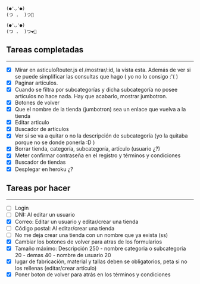 ```
(●'◡'●)      
(つ .  )つ🌯 

(●'◡'●)
(つ .  )つ❤🥔
``` 

## Tareas completadas
---
- [x] Mirar en asticuloRouter.js el /mostrar/:id, la vista esta. Además de ver si se puede simplificar las consultas que hago ( yo no lo consigo :'( )
- [x] Paginar artículos.
- [x] Cuando se filtra por subcategorías y dicha subcategoría no posee artículos no hace nada. Hay que acabarlo, mostrar jumbotron.
- [x] Botones de volver
- [x] Que el nombre de la tienda (jumbotron) sea un enlace que vuelva a la tienda
- [x] Editar articulo
- [x] Buscador de artículos
- [x] Ver si se va a quitar o no la descripción de subcategoría (yo la quitaba porque no se donde ponerla :D )
- [x] Borrar tienda, categoría, subcategoría, artículo (usuario ¿?)
- [x] Meter confirmar contraseña en el registro y términos y condiciones
- [x] Buscador de tiendas
- [x] Desplegar en heroku ¿?

## Tareas por hacer
---
- [ ] Login
- [ ] DNI: Al editar un usuario
- [x] Correo: Editar un usuario y editar/crear una tienda
- [ ] Código postal: Al editar/crear una tienda
- [ ] No me deja crear una tienda con un nombre que ya exista (ss)
- [x] Cambiar los botones de volver para atras de los formularios
- [x] Tamaño máximo: Descripción 250 - nombre categoria o subcategoria 20 - demas 40 - nombre de usuario 20
- [x] lugar de fabricación, material y tallas deben se obligatorios, peta si no los rellenas (editar/crear artículo)
- [x] Poner boton de volver para atrás en los términos y condiciones
